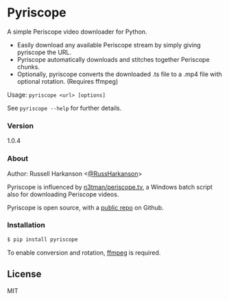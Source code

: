 # Pyriscope

A simple Periscope video downloader for Python.

* Easily download any available Periscope stream by simply giving pyriscope the URL.
* Pyriscope automatically downloads and stitches together Periscope chunks.
* Optionally, pyriscope converts the downloaded .ts file to a .mp4 file with optional rotation. (Requires ffmpeg)

Usage:
    `pyriscope <url> [options]`

See `pyriscope --help` for further details.

### Version
1.0.4

### About

Author: Russell Harkanson <[@RussHarkanson]>

Pyriscope is influenced by [n3tman/periscope.tv], a Windows batch script also for downloading Periscope videos.

Pyriscope is open source, with a [public repo][git-repo-url] on Github.

### Installation

```sh
$ pip install pyriscope
```

To enable conversion and rotation, [ffmpeg] is required.

License
----

MIT

[//]: # (Ref links)

   [n3tman/periscope.tv]: <https://github.com/n3tman/periscope.tv>
   [git-repo-url]: <https://github.com/rharkanson/pyriscope>
   [@RussHarkanson]: <http://twitter.com/RussHarkanson>
   [ffmpeg]: <https://www.ffmpeg.org/>

